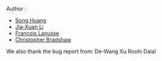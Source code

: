 Author :

- [Song Huang](https://github.com/dr-guangtou)
- [Jia-Xuan Li](https://astrojacobli.github.io)
- [Francois Lanusse](https://github.com/EiffL)
- [Christopher Bradshaw](https://github.com/Christopher-Bradshaw)

We also thank the bug report from:
    De-Wang Xu
    Roohi Dalal
